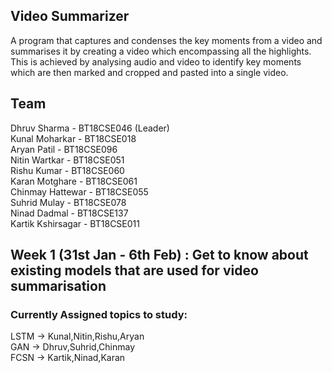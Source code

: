 ## Video Summarizer
A program that captures and condenses the key moments from a video and summarises it by creating a video which encompassing all the highlights. This is achieved by analysing audio and video to identify key moments which are then marked and cropped and pasted into a single video.

## Team
Dhruv Sharma - BT18CSE046 (Leader)\
Kunal Moharkar - BT18CSE018\
Aryan Patil - BT18CSE096\
Nitin Wartkar - BT18CSE051\
Rishu Kumar - BT18CSE060\
Karan Motghare - BT18CSE061\
Chinmay Hattewar - BT18CSE055\
Suhrid Mulay - BT18CSE078\
Ninad Dadmal - BT18CSE137\
Kartik Kshirsagar - BT18CSE011

## Week 1 (31st Jan - 6th Feb) : Get to know about existing models that are used for video summarisation
### Currently Assigned topics to study:
LSTM -> Kunal,Nitin,Rishu,Aryan
\
GAN  -> Dhruv,Suhrid,Chinmay
\
FCSN -> Kartik,Ninad,Karan
